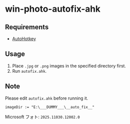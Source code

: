# win-photo-autofix-ahk

## Requirements

- [AutoHotkey](https://www.autohotkey.com/)

## Usage

1. Place `.jpg` or `.png` images in the specified directory first.
1. Run `autofix.ahk`.

## Note

Please edit `autofix.ahk` before running it.

```ahk
imageDir := "E:\___DUMMY___\__auto_fix__"
```

Microsoft フォト: `2025.11030.12002.0`
